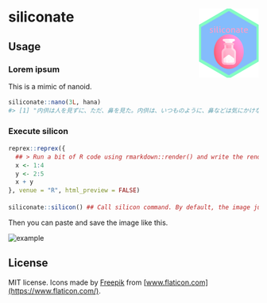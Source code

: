 
<!-- README.md is generated from README.Rmd. Please edit that file -->

# siliconate <a href='https://paithiov909.github.io/siliconate'><img src='man/figures/logo.png' align="right" height="139" /></a>

<!-- badges: start -->
<!-- badges: end -->

## Usage

### Lorem ipsum

This is a mimic of nanoid.

``` r
siliconate::nano(3L, hana)
#> [1] "内供は人を見ずに、ただ、鼻を見た。内供は、いつものように、鼻などは気にかけないと云う風をして、わざとその法もすぐにやって見ようとは云わずにいた。そこで内供は、積極的にも消極的にも、この自尊心の毀損を恢復しようと試みた。"
```

### Execute silicon

``` r
reprex::reprex({
  ## > Run a bit of R code using rmarkdown::render() and write the rendered result to user's clipboard.
  x <- 1:4
  y <- 2:5
  x + y
}, venue = "R", html_preview = FALSE)

siliconate::silicon() ## Call silicon command. By default, the image just goes to clipboard.
```

Then you can paste and save the image like this.

![example](https://rawcdn.githack.com/paithiov909/siliconate/26780202b0407694c380f3493b44215c1dee5247/man/figures/siliconate_example.jpg)

## License

MIT license. Icons made by [Freepik](https://www.freepik.com) from
[www.flaticon.com](https://www.flaticon.com/).

